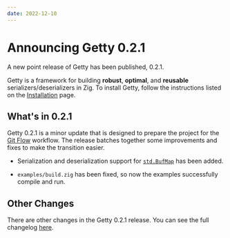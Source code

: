 ```yaml
---
date: 2022-12-10
---
```


# Announcing Getty 0.2.1

<!-- more -->

A new point release of Getty has been published, 0.2.1.

Getty is a framework for building __robust__, __optimal__, and __reusable__
serializers/deserializers in Zig. To install Getty, follow the instructions
listed on the [Installation](https://getty.so/user-guide/installation/) page.

## What's in 0.2.1

Getty 0.2.1 is a minor update that is designed to prepare
the project for the [Git Flow](https://www.atlassian.com/git/tutorials/comparing-workflows/gitflow-workflow)
workflow. The release batches together some improvements and fixes to make the transition easier.

- Serialization and deserialization support for [`std.BufMap`](https://ziglang.org/documentation/master/std/#root;BufMap) has been added.

- `examples/build.zig` has been fixed, so now the examples successfully compile and run.

## Other Changes

There are other changes in the Getty 0.2.1 release. You can see the full changelog [here](https://github.com/getty-zig/getty/compare/0.2.0...0.2.1).
